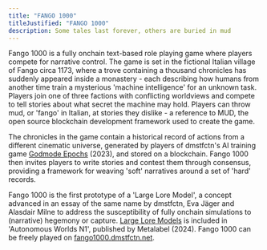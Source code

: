 ```yaml
---
title: "FANGO 1000"
titleJustified: "FANGO 1000"
description: Some tales last forever, others are buried in mud
---
```


Fango 1000 is a fully onchain text-based role playing game where players compete for narrative control. The game is set in the fictional Italian village of Fango circa 1173, where a trove containing a thousand chronicles has suddenly appeared inside a monastery - each describing how humans from another time train a mysterious 'machine intelligence' for an unknown task. Players join one of three factions with conflicting worldviews and compete to tell stories about what secret the machine may hold. Players can throw mud, or 'fango' in Italian, at stories they dislike - a reference to MUD, the open source blockchain development framework used to create the game.

The chronicles in the game contain a historical record of actions from a different cinematic universe, generated by players of dmstfctn's AI training game <a href="https://dmstfctn.net/related-matters/godmode-epochs/" target="_blank">Godmode Epochs</a> (2023), and stored on a blockchain. Fango 1000 then invites players to write stories and contest them through consensus, providing a framework for weaving 'soft' narratives around a set of 'hard' records. 

Fango 1000 is the first prototype of a 'Large Lore Model', a concept advanced in an essay of the same name by dmstfctn, Eva Jäger and Alasdair Milne to address the susceptibility of fully onchain simulations to (narrative) hegemony or capture. <a href="https://aw.network/posts/large-lore-models" target="_blank">Large Lore Models</a> is included in 'Autonomous Worlds N1', published by Metalabel (2024). Fango 1000 can be freely played on <a href="https://dmstfctn.net/related-matters/godmode-epochs/" target="_blank">fango1000.dmstfctn.net</a>.